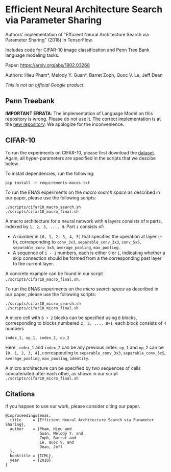 # Efficient Neural Architecture Search via Parameter Sharing

Authors' implementation of "Efficient Neural Architecture Search via Parameter Sharing" (2018) in TensorFlow.

Includes code for CIFAR-10 image classification and Penn Tree Bank language modeling tasks.

Paper: https://arxiv.org/abs/1802.03268

Authors: Hieu Pham*, Melody Y. Guan*, Barret Zoph, Quoc V. Le, Jeff Dean

_This is not an official Google product._

## Penn Treebank

**IMPORTANT ERRATA**: The implementation of Language Model on this repository is wrong. Please do not use it. The correct implementation is at the [new repository](https://github.com/google-research/google-research/tree/master/enas_lm). We apologize for the inconvenience.

## CIFAR-10

To run the experiments on CIFAR-10, please first download the [dataset](https://www.cs.toronto.edu/~kriz/cifar.html). Again, all hyper-parameters are specified in the scripts that we descibe below.

To install dependencies, run the following:
```shell
pip install -r requirements-macos.txt
```

To run the ENAS experiments on the _macro search space_ as described in our paper, please use the following scripts:
```
./scripts/cifar10_macro_search.sh
./scripts/cifar10_macro_final.sh
```

A macro architecture for a neural network with `N` layers consists of `N` parts, indexed by `1, 2, 3, ..., N`. Part `i` consists of:

* A number in `[0, 1, 2, 3, 4, 5]` that specifies the operation at layer `i`-th, corresponding to `conv_3x3`, `separable_conv_3x3`, `conv_5x5`, `separable_conv_5x5`, `average_pooling`, `max_pooling`.
* A sequence of `i - 1` numbers, each is either `0` or `1`, indicating whether a skip connection should be formed from a the corresponding past layer to the current layer.

A concrete example can be found in our script `./scripts/cifar10_macro_final.sh`.

To run the ENAS experiments on the _micro search space_ as described in our paper, please use the following scripts:
```
./scripts/cifar10_micro_search.sh
./scripts/cifar10_micro_final.sh
```

A micro cell with `B + 2` blocks can be specified using `B` blocks, corresponding to blocks numbered `2, 3, ..., B+1`, each block consists of `4` numbers
```
index_1, op_1, index_2, op_2
```
Here, `index_1` and `index_2` can be any previous index. `op_1` and `op_2` can be `[0, 1, 2, 3, 4]`, corresponding to `separable_conv_3x3`, `separable_conv_5x5`, `average_pooling`, `max_pooling`, `identity`.

A micro architecture can be specified by two sequences of cells concatenated after each other, as shown in our script `./scripts/cifar10_micro_final.sh`

## Citations

If you happen to use our work, please consider citing our paper.
```
@inproceedings{enas,
  title     = {Efficient Neural Architecture Search via Parameter Sharing},
  author    = {Pham, Hieu and
               Guan, Melody Y. and
               Zoph, Barret and
               Le, Quoc V. and
               Dean, Jeff
  },
  booktitle = {ICML},
  year      = {2018}
}
```
